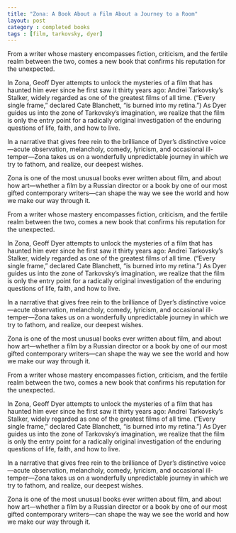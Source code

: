 ```yaml
---
title: "Zona: A Book About a Film About a Journey to a Room"
layout: post
category : completed books
tags : [film, tarkovsky, dyer]
---
```


From a writer whose mastery encompasses fiction, criticism, and the fertile realm between the two, comes a new book that confirms his reputation for the unexpected.

In Zona, Geoff Dyer attempts to unlock the mysteries of a film that has haunted him ever since he first saw it thirty years ago: Andrei Tarkovsky’s Stalker, widely regarded as one of the greatest films of all time. (“Every single frame,” declared Cate Blanchett, “is burned into my retina.”) As Dyer guides us into the zone of Tarkovsky’s imagination, we realize that the film is only the entry point for a radically original investigation of the enduring questions of life, faith, and how to live. 

In a narrative that gives free rein to the brilliance of Dyer’s distinctive voice—acute observation, melancholy, comedy, lyricism, and occasional ill-temper—Zona takes us on a wonderfully unpredictable journey in which we try to fathom, and realize, our deepest wishes.

Zona is one of the most unusual books ever written about film, and about how art—whether a film by a Russian director or a book by one of our most gifted contemporary writers—can shape the way we see the world and how we make our way through it.

From a writer whose mastery encompasses fiction, criticism, and the fertile realm between the two, comes a new book that confirms his reputation for the unexpected.

In Zona, Geoff Dyer attempts to unlock the mysteries of a film that has haunted him ever since he first saw it thirty years ago: Andrei Tarkovsky’s Stalker, widely regarded as one of the greatest films of all time. (“Every single frame,” declared Cate Blanchett, “is burned into my retina.”) As Dyer guides us into the zone of Tarkovsky’s imagination, we realize that the film is only the entry point for a radically original investigation of the enduring questions of life, faith, and how to live. 

In a narrative that gives free rein to the brilliance of Dyer’s distinctive voice—acute observation, melancholy, comedy, lyricism, and occasional ill-temper—Zona takes us on a wonderfully unpredictable journey in which we try to fathom, and realize, our deepest wishes.

Zona is one of the most unusual books ever written about film, and about how art—whether a film by a Russian director or a book by one of our most gifted contemporary writers—can shape the way we see the world and how we make our way through it.

From a writer whose mastery encompasses fiction, criticism, and the fertile realm between the two, comes a new book that confirms his reputation for the unexpected.

In Zona, Geoff Dyer attempts to unlock the mysteries of a film that has haunted him ever since he first saw it thirty years ago: Andrei Tarkovsky’s Stalker, widely regarded as one of the greatest films of all time. (“Every single frame,” declared Cate Blanchett, “is burned into my retina.”) As Dyer guides us into the zone of Tarkovsky’s imagination, we realize that the film is only the entry point for a radically original investigation of the enduring questions of life, faith, and how to live. 

In a narrative that gives free rein to the brilliance of Dyer’s distinctive voice—acute observation, melancholy, comedy, lyricism, and occasional ill-temper—Zona takes us on a wonderfully unpredictable journey in which we try to fathom, and realize, our deepest wishes.

Zona is one of the most unusual books ever written about film, and about how art—whether a film by a Russian director or a book by one of our most gifted contemporary writers—can shape the way we see the world and how we make our way through it.
